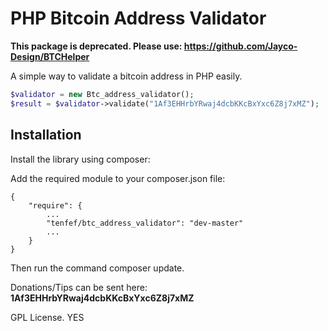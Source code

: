 PHP Bitcoin Address Validator
=====================

**This package is deprecated. Please use: https://github.com/Jayco-Design/BTCHelper**





A simple way to validate a bitcoin address in PHP easily.


```php
$validator = new Btc_address_validator();
$result = $validator->validate("1Af3EHHrbYRwaj4dcbKKcBxYxc6Z8j7xMZ");
```

Installation
------------
Install the library using composer:

Add the required module to your composer.json file:

```
{
    "require": {
        ...
        "tenfef/btc_address_validator": "dev-master"
        ...
    }
}
```

Then run the command composer update.

Donations/Tips can be sent here: **1Af3EHHrbYRwaj4dcbKKcBxYxc6Z8j7xMZ**

GPL License.
YES
